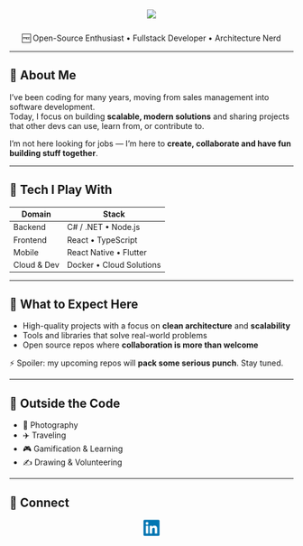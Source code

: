 <h1 align="center">
  <img src="https://readme-typing-svg.herokuapp.com/?font=Inter&size=40&center=true&vCenter=true&color=800080&duration=3000&lines=Hey,+I'm+Nikoden!;I+build+cool+stuff.;Let's have fun!" />
</h1>

<p align="center">
  🆓 Open-Source Enthusiast • Fullstack Developer • Architecture Nerd  
</p>

---

## 🚀 About Me
I’ve been coding for many years, moving from sales management into software development.  
Today, I focus on building **scalable, modern solutions** and sharing projects that other devs can use, learn from, or contribute to.  

I’m not here looking for jobs — I’m here to **create, collaborate and have fun building stuff together**.

---

## 🔧 Tech I Play With
| Domain      | Stack |
|-------------|------------------------------|
| Backend     | C# / .NET • Node.js |
| Frontend    | React • TypeScript |
| Mobile      | React Native • Flutter |
| Cloud & Dev | Docker • Cloud Solutions |

---

## 🎯 What to Expect Here
- High-quality projects with a focus on **clean architecture** and **scalability**  
- Tools and libraries that solve real-world problems  
- Open source repos where **collaboration is more than welcome**  

⚡ Spoiler: my upcoming repos will **pack some serious punch**. Stay tuned.  

---

## 🌱 Outside the Code
- 📸 Photography  
- ✈️ Traveling  
- 🎮 Gamification & Learning  
- ✍️ Drawing & Volunteering  

---

## 📡 Connect
<p align="center">
  <a href="https://linkedin.com/in/nicolas-denoel">
    <img src="https://github.com/devicons/devicon/blob/master/icons/linkedin/linkedin-original.svg" alt="LinkedIn" width="30" height="30" />
  </a>
</p>
